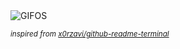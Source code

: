 <div align="justify">
<picture>
    <source media="(prefers-color-scheme: dark)" srcset="https://i.ibb.co/T2FqFF0/output-gif.gif">
    <source media="(prefers-color-scheme: light)" srcset="https://i.ibb.co/T2FqFF0/output-gif.gif">
    <img alt="GIFOS" src="https://i.ibb.co/T2FqFF0/output-gif.gif">
</picture>

<sub><i>inspired from [x0rzavi/github-readme-terminal](https://github.com/x0rzavi/github-readme-terminal)</i></sub>

</div>

<!-- Image deletion URL: https://ibb.co/dMzJzzp/a70da753f86ad266ab5641d06dd8a238 -->